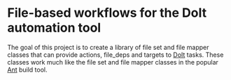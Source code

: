 # File-based workflows for the DoIt automation tool
The goal of this project is to create a library of file set and file mapper classes that can provide actions, file_deps and targets to [DoIt][1] tasks. These classes work much like the file set and file mapper classes in the popular [Ant][2] build tool.


[1]: http://pydoit.org/ 
[2]: http://ant.apache.org/